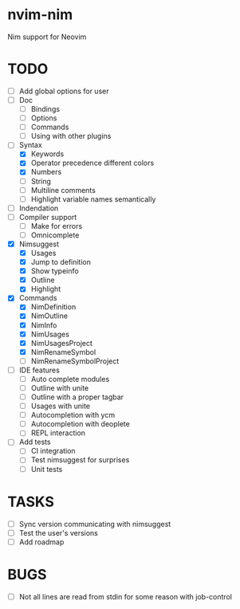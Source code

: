# nvim-nim
Nim support for Neovim

# TODO
- [ ] Add global options for user
- [ ] Doc
    - [ ] Bindings
    - [ ] Options
    - [ ] Commands
    - [ ] Using with other plugins
- [ ] Syntax
    - [x] Keywords
    - [x] Operator precedence different colors
    - [x] Numbers
    - [ ] String
    - [ ] Multiline comments
    - [ ] Highlight variable names semantically
- [ ] Indendation
- [ ] Compiler support
    - [ ] Make for errors
    - [ ] Omnicomplete
- [x] Nimsuggest
    - [x] Usages
    - [x] Jump to definition
    - [x] Show typeinfo
    - [x] Outline
    - [x] Highlight
- [x] Commands
    - [x] NimDefinition
    - [x] NimOutline
    - [x] NimInfo
    - [x] NimUsages
    - [x] NimUsagesProject
    - [x] NimRenameSymbol
    - [ ] NimRenameSymbolProject
- [ ] IDE features
    - [ ] Auto complete modules
    - [ ] Outline with unite
    - [ ] Outline with a proper tagbar
    - [ ] Usages with unite
    - [ ] Autocompletion with ycm
    - [ ] Autocompletion with deoplete
    - [ ] REPL interaction
- [ ] Add tests
    - [ ] CI integration
    - [ ] Test nimsuggest for surprises
    - [ ] Unit tests

# TASKS
- [ ] Sync version communicating with nimsuggest
- [ ] Test the user's versions
- [ ] Add roadmap

# BUGS
- [ ] Not all lines are read from stdin for some reason with job-control
